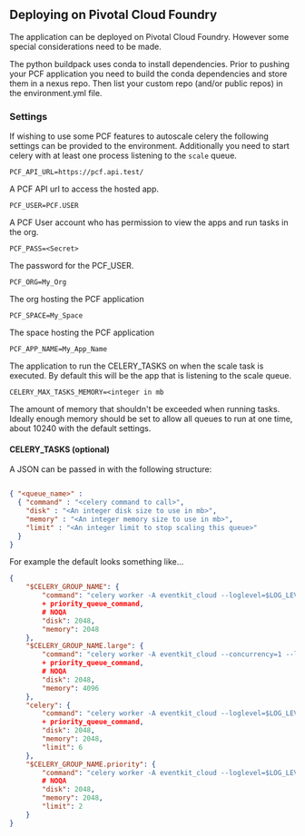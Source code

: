 ## Deploying on Pivotal Cloud Foundry

The application can be deployed on Pivotal Cloud Foundry.  However some special considerations need to be made. 

The python buildpack uses conda to install dependencies.  Prior to pushing your PCF application you need to build the
conda dependencies and store them in a nexus repo.  Then list your custom repo (and/or public repos) in the 
environment.yml file.  

### Settings

If wishing to use some PCF features to autoscale celery the following settings can be provided to the environment. 
Additionally you need to start celery with at least one process listening to the `scale` queue.
```
PCF_API_URL=https://pcf.api.test/
```
A PCF API url to access the hosted app.
```
PCF_USER=PCF.USER
```
A PCF User account who has permission to view the apps and run tasks in the org.

```
PCF_PASS=<Secret>
```
The password for the PCF_USER.

```
PCF_ORG=My_Org
```
The org hosting the PCF application

```
PCF_SPACE=My_Space
```
The space hosting the PCF application

```
PCF_APP_NAME=My_App_Name
```
The application to run the CELERY_TASKS on when the scale task is executed.  By default this will be the 
app that is listening to the scale queue. 

```
CELERY_MAX_TASKS_MEMORY=<integer in mb
```
The amount of memory that shouldn't be exceeded when running tasks.  Ideally enough memory should be set to allow all 
queues to run at one time, about 10240 with the default settings. 

#### CELERY_TASKS (optional)

A JSON can be passed in with the following structure: 
```json

{ "<queue_name>" : 
  { "command" : "<celery command to call>",
    "disk" : "<An integer disk size to use in mb>",
    "memory" : "<An integer memory size to use in mb>",
    "limit" : "<An integer limit to stop scaling this queue>"
  }
}
```

For example the default looks something like...
```json
{
    "$CELERY_GROUP_NAME": {
        "command": "celery worker -A eventkit_cloud --loglevel=$LOG_LEVEL -n worker@%h -Q $CELERY_GROUP_NAME "
        + priority_queue_command,
        # NOQA
        "disk": 2048,
        "memory": 2048
    },
    "$CELERY_GROUP_NAME.large": {
        "command": "celery worker -A eventkit_cloud --concurrency=1 --loglevel=$LOG_LEVEL -n large@%h -Q $CELERY_GROUP_NAME.large "  # NOQA
        + priority_queue_command,
        # NOQA
        "disk": 2048,
        "memory": 4096
    },
    "celery": {
        "command": "celery worker -A eventkit_cloud --loglevel=$LOG_LEVEL -n celery@%h -Q celery "
        + priority_queue_command,
        "disk": 2048,
        "memory": 2048,
        "limit": 6
    },
    "$CELERY_GROUP_NAME.priority": {
        "command": "celery worker -A eventkit_cloud --loglevel=$LOG_LEVEL -n priority@%h -Q $CELERY_GROUP_NAME.priority",  # NOQA
        # NOQA
        "disk": 2048,
        "memory": 2048,
        "limit": 2
    }
}
```
